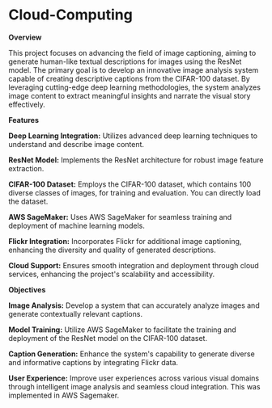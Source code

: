 # Cloud-Computing

**Overview**  

This project focuses on advancing the field of image captioning, aiming to generate human-like textual descriptions for images using the ResNet model. The primary goal is to develop an innovative image analysis system capable of creating descriptive captions from the CIFAR-100 dataset. By leveraging cutting-edge deep learning methodologies, the system analyzes image content to extract meaningful insights and narrate the visual story effectively.  

**Features**  

**Deep Learning Integration:** Utilizes advanced deep learning techniques to understand and describe image content.  

**ResNet Model:** Implements the ResNet architecture for robust image feature extraction.  

**CIFAR-100 Dataset:** Employs the CIFAR-100 dataset, which contains 100 diverse classes of images, for training and evaluation. You can directly load the dataset. 

**AWS SageMaker:** Uses AWS SageMaker for seamless training and deployment of machine learning models.  

**Flickr Integration:** Incorporates Flickr for additional image captioning, enhancing the diversity and quality of generated descriptions.  

**Cloud Support:** Ensures smooth integration and deployment through cloud services, enhancing the project's scalability and accessibility.  

**Objectives**  

**Image Analysis:** Develop a system that can accurately analyze images and generate contextually relevant captions.  

**Model Training:** Utilize AWS SageMaker to facilitate the training and deployment of the ResNet model on the CIFAR-100 dataset.  

**Caption Generation:** Enhance the system's capability to generate diverse and informative captions by integrating Flickr data.  

**User Experience:** Improve user experiences across various visual domains through intelligent image analysis and seamless cloud integration.
This was implemented in AWS Sagemaker.  

